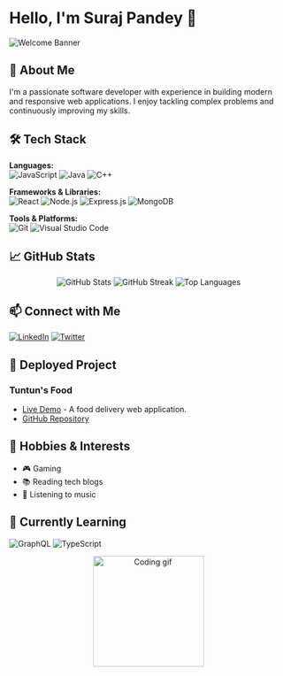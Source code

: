 # Hello, I'm Suraj Pandey 👋

![Welcome Banner](https://via.placeholder.com/800x200.png?text=Welcome+to+My+GitHub+Profile)

## 🚀 About Me
I'm a passionate software developer with experience in building modern and responsive web applications. I enjoy tackling complex problems and continuously improving my skills.

## 🛠 Tech Stack
**Languages:**  
![JavaScript](https://img.shields.io/badge/JavaScript-F7DF1E?style=for-the-badge&logo=javascript&logoColor=black) 
![Java](https://img.shields.io/badge/Java-007396?style=for-the-badge&logo=java&logoColor=white) 
![C++](https://img.shields.io/badge/C++-00599C?style=for-the-badge&logo=c%2B%2B&logoColor=white)

**Frameworks & Libraries:**  
![React](https://img.shields.io/badge/React-20232A?style=for-the-badge&logo=react&logoColor=61DAFB)
![Node.js](https://img.shields.io/badge/Node.js-339933?style=for-the-badge&logo=nodedotjs&logoColor=white) 
![Express.js](https://img.shields.io/badge/Express.js-000000?style=for-the-badge&logo=express&logoColor=white)
![MongoDB](https://img.shields.io/badge/MongoDB-47A248?style=for-the-badge&logo=mongodb&logoColor=white)

**Tools & Platforms:**  
![Git](https://img.shields.io/badge/Git-F05032?style=for-the-badge&logo=git&logoColor=white)
![Visual Studio Code](https://img.shields.io/badge/VS%20Code-0078D4?style=for-the-badge&logo=visualstudiocode&logoColor=white)

## 📈 GitHub Stats
<div align="center">
  <img src="https://github-readme-stats.vercel.app/api?username=Suraj-360&show_icons=true&theme=radical" alt="GitHub Stats" />
  <img src="https://github-readme-streak-stats.herokuapp.com/?user=Suraj-360&theme=radical" alt="GitHub Streak" />
  <img src="https://github-readme-stats.vercel.app/api/top-langs/?username=Suraj-360&layout=compact&theme=radical" alt="Top Languages" />
</div>

## 📫 Connect with Me
[![LinkedIn](https://img.shields.io/badge/LinkedIn-0A66C2?style=for-the-badge&logo=linkedin&logoColor=white)](https://www.linkedin.com/in/s-u-r-a-j-p-a-n-d-e-y/)
[![Twitter](https://img.shields.io/badge/Twitter-1DA1F2?style=for-the-badge&logo=twitter&logoColor=white)](https://twitter.com/s_u_r_a_j_p_a_n)

## 🚀 Deployed Project
### Tuntun's Food
- [Live Demo](https://tuntun-food-frontend.vercel.app) - A food delivery web application.
- [GitHub Repository](https://github.com/Suraj-360/tuntun-food-frontend)

## 🎨 Hobbies & Interests
- 🎮 Gaming
- 📚 Reading tech blogs
- 🎵 Listening to music

## 🌱 Currently Learning
![GraphQL](https://img.shields.io/badge/GraphQL-E10098?style=for-the-badge&logo=graphql&logoColor=white)
![TypeScript](https://img.shields.io/badge/TypeScript-3178C6?style=for-the-badge&logo=typescript&logoColor=white)

<div align="center">
  <img src="https://media.giphy.com/media/13HgwGsXF0aiGY/giphy.gif" width="200" alt="Coding gif" />
</div>
